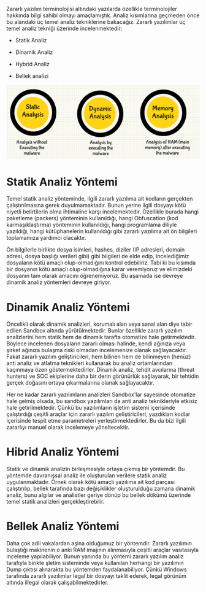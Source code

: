 Zararlı yazılım terminolojisi altındaki yazılarda özellikle terminolojiler hakkında bilgi sahibi olmayı amaçlamıştık. Analiz kısımlarına geçmeden önce bu alandaki üç temel analiz tekniklerine bakacağız. Zararlı yazılımlar üç temel analiz tekniği üzerinde incelenmektedir:

- Statik Analiz

- Dinamik Analiz

- Hybrid Analiz

- Bellek analizi

![Analiz teknikleri](../_media/analiztype.png)


# Statik Analiz Yöntemi

Temel statik analiz yönteminde, ilgili zararlı yazılıma ait kodların gerçekten çalıştırılmasına gerek duyulmamaktadır. Bunun yerine ilgili dosyayı kötü niyetli belirtilerin olma ihtimaline karşı incelemektedir. Özellikle burada hangi paketleme (packers) yönteminin kullanıldığı, hangi Obfuscation (kod karmaşıklaştırma) yönteminin kullanıldığı, hangi programlama diliyle yazıldığı, hangi kütüphanelerin kullanıldığı gibi zararlı yazılıma ait ön bilgileri toplamamıza yardımcı olacaktır. 

Ön bilgilerle birlikte dosya isimleri, hashes, diziler (IP adresleri, domain adresi, dosya başlığı verileri gibi) gibi bilgileri de elde edip, incelediğimiz dosyaların kötü amaçlı olup-olmadığını kontrol edebiliriz. Tabi ki bu kısımda bir dosyanın kötü amaçlı olup-olmadığına karar veremiyoruz ve elimizdeki dosyanın tam olarak amacını öğrenemiyoruz. Bu aşamada ise devreye dinamik analiz yöntemleri devreye giriyor.

# Dinamik Analiz Yöntemi

Öncelikli olarak dinamik analizleri, korumalı alan veya sanal alan diye tabir edilen Sandbox altında yürütülmektedir. Bunlar özellikle zararlı yazılım analizlerini hem statik hem de dinamik tarafta otomatize hale getirmektedir. Böylece incelenen dosyaların zararlı olması halinde, kendi ağınıza veya şirket ağınıza bulaşma riski olmadan incelemenize olanak sağlayacaktır. Fakat zararlı yazılım geliştiricileri, hem bilinen hem de bilinmeyen (henüz) anti analiz ve atlatma teknikleri kullanarak bu analiz ortamlarından kaçınmaya özen göstermektedirler. Dinamik analiz, tehdit avcılarına (threat hunters) ve SOC ekiplerine daha bir derin görünürlük sağlayarak, bir tehtidin gerçek doğasını ortaya çıkarmalarına olanak sağlayacaktır. 

Her ne kadar zararlı yazılımların analizleri Sandbox'lar sayesinde otomatize hale gelmiş olsada, bu sandbox yazılımları da anti analiz teknikleriyle etkisiz hale getirilmektedir. Çünkü bu yazılımların işletim sistemi içerisinde çalıştırdığı çeşitli araçlar için zararlı yazılım geliştiricileri, yazdıkları kodlar içerisinde tespit etme parametreleri yerleştirmektedirler. Bu da bizi ilgili zararlıyı manuel olarak incelemeye yöneltecektir.

# Hibrid Analiz Yöntemi

Statik ve dinamik analizin birleşmesiyle ortaya çıkmış bir yöntemdir. Bu yöntemde davranışsal analiz ile oluşturulan verilere statik analiz uygulanmaktadır. Örnek olarak kötü amaçlı yazılıma ait kod parçası çalıştırılıp, bellek tarafında bazı değişiklikler oluşturulduğu zamana dinamik analiz, bunu algılar ve analistler geriye dönüp bu bellek dökümü üzerinde temel statik analizleri gerçekleştirebilir.

# Bellek Analiz Yöntemi

Daha çok adli vakalardan aşina olduğumuz bir yöntemdir. Zararlı yazılımın bulaştığı makinenin o anki RAM imajının alınmasıyla çeşitli araçlar vasıtasıyla inceleme yapılabiliyor. Bunun yanında bu yöntemi zararlı yazılım analiz tarafıyla birikte şletim sisteminde veya kullanılan herhangi bir yazılımın Dump çıktısı alınarakta bu yöntemden faydalanabiliyor. Çünkü Windows tarafında zararlı yazılımlar legal bir dosyayı taklit ederek, legal görünüm altında illegal olarak çalışabilmektedirler.
